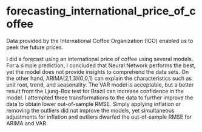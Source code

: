 # forecasting_international_price_of_coffee
Data provided by the International Coffee Organization (ICO) enabled us to peek the future prices.
  
  I did a forecast using an international price of coffee using several models. For a simple prediction, I concluded that Neural Network performs the best, yet the model does not provide insights to comprehend the data sets. On the other hand, ARIMA(2,1,3)(0,0,1) can explain the characteristics such as unit root, trend, and seasonality. The VAR model is acceptable, but a better result from the Ljung-Box test for Brazil can increase confidence in the model.
  I attempted three transformations to the data to further improve the data to obtain lower out-of-sample RMSE. Simply applying inflation or removing the outliers did not improve the models, yet simultaneous adjustments for inflation and outliers dwarfed the out-of-sample RMSE for ARIMA and VAR. 
